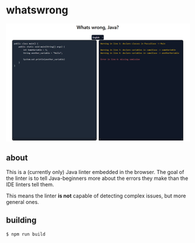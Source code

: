 # whatswrong

![example](./examples/example.png)

## about

This is a (currently only) Java linter embedded in the browser.
The goal of the linter is to tell Java-beginners more about the errors they make than the IDE linters tell them.

This means the linter **is not** capable of detecting complex issues, but more general ones.

## building

```sh
$ npm run build
```
